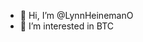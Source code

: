 - 👋 Hi, I’m @LynnHeinemanO
- 👀 I’m interested in BTC

<!---
LynnHeinemanO/LynnHeinemanO is a ✨ special ✨ repository because its `README.md` (this file) appears on your GitHub profile.
You can click the Preview link to take a look at your changes.
--->
